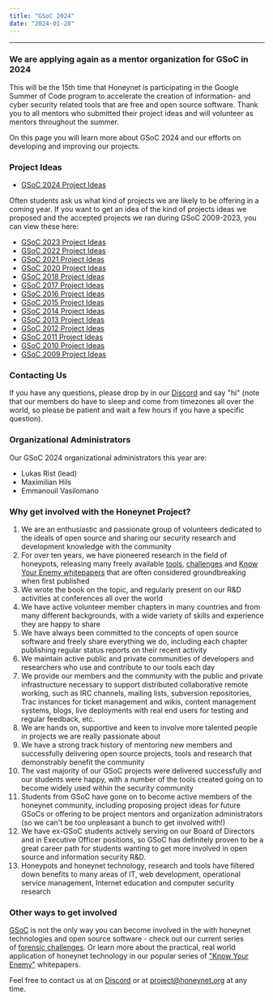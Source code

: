 ```yaml
---
title: "GSoC 2024"
date: "2024-01-28"
---
```



* * *

### We are applying again as a mentor organization for GSoC in 2024

This will be the 15th time that Honeynet is participating in the Google Summer of Code program to accelerate the creation of information- and cyber security related tools that are free and open source software. Thank you to all mentors who submitted their project ideas and will volunteer as mentors throughout the summer.

On this page you will learn more about GSoC 2024 and our efforts on developing and improving our projects.

### Project Ideas

- [GSoC 2024 Project Ideas]()

Often students ask us what kind of projects we are likely to be offering in a coming year. If you want to get an idea of the kind of projects ideas we proposed and the accepted projects we ran during GSoC 2009-2023, you can view these here:

- [GSoC 2023 Project Ideas](/gsoc/gsoc-2023/google-summer-of-code-2023-project-ideas/)
- [GSoC 2022 Project Ideas](/gsoc/gsoc-2022/google-summer-of-code-2022-project-ideas/)
- [GSoC 2021 Project Ideas](/gsoc/gsoc-2021/google-summer-of-code-2021-project-ideas/)  
- [GSoC 2020 Project Ideas](/gsoc/gsoc-2020/google-summer-of-code-2020-project-ideas/)  
- [GSoC 2018 Project Ideas](/gsoc/gsoc-2018/ideas/)
- [GSoC 2017 Project Ideas](/gsoc/gsoc-2017/ideas/)
- [GSoC 2016 Project Ideas](/gsoc/gsoc-2016/ideas/)
- [GSoC 2015 Project Ideas](/gsoc/gsoc-2015/ideas/)
- [GSoC 2014 Project Ideas](/gsoc/gsoc-2014/ideas/)  
- [GSoC 2013 Project Ideas](/gsoc/gsoc-2013/ideas/)
- [GSoC 2012 Project Ideas](/gsoc/gsoc-2012/ideas/)
- [GSoC 2011 Project Ideas](/gsoc/gsoc-2011/ideas/)
- [GSoC 2010 Project Ideas](/gsoc/gsoc-2010/ideas/)
- [GSoC 2009 Project Ideas](/gsoc/gsoc-2009/ideas/)

### Contacting Us

If you have any questions, please drop by in our [Discord](https://discord.gg/68B8Ru5fSU) and say "hi" (note that our members do have to sleep and come from timezones all over the world, so please be patient and wait a few hours if you have a specific question).

### Organizational Administrators

Our GSoC 2024 organizational administrators this year are:

- Lukas Rist (lead)
- Maximilian Hils
- Emmanouil Vasilomano

### Why get involved with the Honeynet Project?

1. We are an enthusiastic and passionate group of volunteers dedicated to the ideals of open source and sharing our security research and development knowledge with the community
2. For over ten years, we have pioneered research in the field of honeypots, releasing many freely available [tools](/projects), [challenges](/challenges) and [Know Your Enemy whitepapers](/papers) that are often considered groundbreaking when first published
3. We wrote the book on the topic, and regularly present on our R&D activities at conferences all over the world
4. We have active volunteer member chapters in many countries and from many different backgrounds, with a wide variety of skills and experience they are happy to share
5. We have always been committed to the concepts of open source software and freely share everything we do, including each chapter publishing regular status reports on their recent activity
6. We maintain active public and private communities of developers and researchers who use and contribute to our tools each day
7. We provide our members and the community with the public and private infrastructure necessary to support distributed collaborative remote working, such as IRC channels, mailing lists, subversion repositories, Trac instances for ticket management and wikis, content management systems, blogs, live deployments with real end users for testing and regular feedback, etc.
8. We are hands on, supportive and keen to involve more talented people in projects we are really passionate about
9. We have a strong track history of mentoring new members and successfully delivering open source projects, tools and research that demonstrably benefit the community
10. The vast majority of our GSoC projects were delivered successfully and our students were happy, with a number of the tools created going on to become widely used within the security community
11. Students from GSoC have gone on to become active members of the honeynet community, including proposing project ideas for future GSoCs or offering to be project mentors and organization administrators (so we can't be too unpleasant a bunch to get involved with!)
12. We have ex-GSoC students actively serving on our Board of Directors and in Executive Officer positions, so GSoC has definitely proven to be a great career path for students wanting to get more involved in open source and information security R&D.
13. Honeypots and honeynet technology, research and tools have filtered down benefits to many areas of IT, web development, operational service management, Internet education and computer security research

### Other ways to get involved

[GSoC](//summerofcode.withgoogle.com/) is not the only way you can become involved in the with honeynet technologies and open source software - check out our current series of [forensic challenges](/challenges). Or learn more about the practical, real world application of honeynet technology in our popular series of ["Know Your Enemy"](/papers) whitepapers.

Feel free to contact us at on [Discord](https://discord.gg/68B8Ru5fSU) or at [project@honeynet.org](mailto:project@honeynet.org) at any time.
